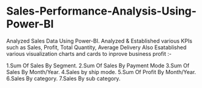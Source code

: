 # Sales-Performance-Analysis-Using-Power-BI
Analyzed Sales Data Using Power-BI. Analyzed & Established various KPIs such as Sales, Profit, Total Quantity, Average Delivery
Also Esatablished various visualization charts and cards to inprove business profit :-

1.Sum Of Sales By Segment.
2.Sum Of Sales By Payment Mode
3.Sum Of Sales By Month/Year.
4.Sales by ship mode.
5.Sum Of Profit By Month/Year.
6.Sales By category.
7.Sales By sub category.


